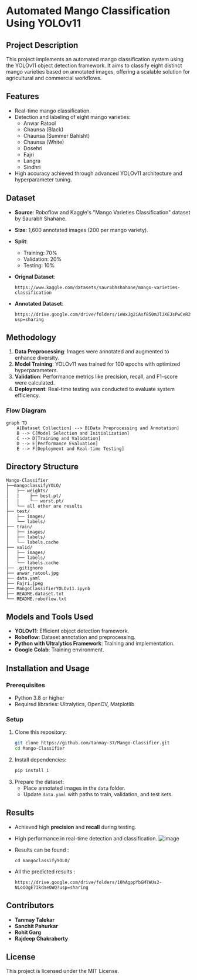 # Automated Mango Classification Using YOLOv11

## Project Description
This project implements an automated mango classification system using the YOLOv11 object detection framework. It aims to classify eight distinct mango varieties based on annotated images, offering a scalable solution for agricultural and commercial workflows.

## Features
- Real-time mango classification.
- Detection and labeling of eight mango varieties:
  - Anwar Ratool
  - Chaunsa (Black)
  - Chaunsa (Summer Bahisht)
  - Chaunsa (White)
  - Dosehri
  - Fajri
  - Langra
  - Sindhri
- High accuracy achieved through advanced YOLOv11 architecture and hyperparameter tuning.

## Dataset
- **Source**: Roboflow and Kaggle's "Mango Varieties Classification" dataset by Saurabh Shahane.
- **Size**: 1,600 annotated images (200 per mango variety).
- **Split**:
  - Training: 70%
  - Validation: 20%
  - Testing: 10%

- **Orignal Dataset**:
    ```
    https://www.kaggle.com/datasets/saurabhshahane/mango-varieties-classification
    ```
- **Annotated Dataset**:
    ```
    https://drive.google.com/drive/folders/1eWxJg2iAsf850mJlJXEJsPwCeR2WrXyb?usp=sharing
    ```
## Methodology
1. **Data Preprocessing**: Images were annotated and augmented to enhance diversity.
2. **Model Training**: YOLOv11 was trained for 100 epochs with optimized hyperparameters.
3. **Validation**: Performance metrics like precision, recall, and F1-score were calculated.
4. **Deployment**: Real-time testing was conducted to evaluate system efficiency.

### Flow Diagram
```mermaid
graph TD
    A[Dataset Collection] --> B[Data Preprocessing and Annotation]
    B --> C[Model Selection and Initialization]
    C --> D[Training and Validation]
    D --> E[Performance Evaluation]
    E --> F[Deployment and Real-time Testing]
```

## Directory Structure
```
Mango-Classifier
├──mangoclassifyYOLO/
│   ├── weights/
│   |    ├── best.pt/
|   |    └── worst.pt/
│   └── all other are results
├── test/
│   ├── images/
│   └── labels/
├── train/
│   ├── images/
│   ├── labels/
│   └── labels.cache
├── valid/
│   ├── images/
│   ├── labels/
│   └── labels.cache
├── .gitignore
├── anwar_ratool.jpg
├── data.yaml
├── Fajri.jpeg
├── MangoClassifierYOLOv11.ipynb
├── README.dataset.txt
└── README.roboflow.txt
```

## Models and Tools Used
- **YOLOv11**: Efficient object detection framework.
- **Roboflow**: Dataset annotation and preprocessing.
- **Python with Ultralytics Framework**: Training and implementation.
- **Google Colab**: Training environment.

## Installation and Usage

### Prerequisites
- Python 3.8 or higher
- Required libraries: Ultralytics, OpenCV, Matplotlib

### Setup
1. Clone this repository:
   ```bash
   git clone https://github.com/tanmay-37/Mango-Classifier.git
   cd Mango-Classifier
   ```
2. Install dependencies:
   ```bash
   pip install i
   ```
3. Prepare the dataset:
   - Place annotated images in the `data` folder.
   - Update `data.yaml` with paths to train, validation, and test sets.


## Results
- Achieved high **precision** and **recall** during testing.
- High performance in real-time detection and classification.
![image](https://github.com/user-attachments/assets/b617fb9c-f7e9-48f9-aa08-c018f65944b8)

- Results can be found :
  ```
  cd mangoclassifyYOLO/
  ```
- All the predicted results : 
  ```
  https://drive.google.com/drive/folders/10hAgppYbGMlWUs3-NLoOOgE7IkdaeOWQ?usp=sharing
  ```

## Contributors
- **Tanmay Talekar**
- **Sanchit Pahurkar**
- **Rohit Garg**
- **Rajdeep Chakraborty**
## License
This project is licensed under the MIT License.
